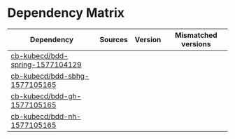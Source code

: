 # Dependency Matrix

Dependency | Sources | Version | Mismatched versions
---------- | ------- | ------- | -------------------
[cb-kubecd/bdd-spring-1577104129](https://github.com/cb-kubecd/bdd-spring-1577104129.git) |  | []() | 
[cb-kubecd/bdd-sbhg-1577105165](https://github.com/cb-kubecd/bdd-sbhg-1577105165.git) |  | []() | 
[cb-kubecd/bdd-gh-1577105165](https://github.com/cb-kubecd/bdd-gh-1577105165.git) |  | []() | 
[cb-kubecd/bdd-nh-1577105165](https://github.com/cb-kubecd/bdd-nh-1577105165.git) |  | []() | 
